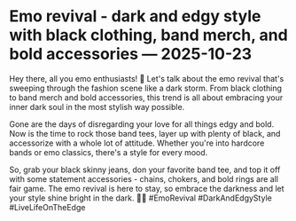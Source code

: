 # Emo revival - dark and edgy style with black clothing, band merch, and bold accessories — 2025-10-23

Hey there, all you emo enthusiasts! 🖤 Let's talk about the emo revival that's sweeping through the fashion scene like a dark storm. From black clothing to band merch and bold accessories, this trend is all about embracing your inner dark soul in the most stylish way possible.

Gone are the days of disregarding your love for all things edgy and bold. Now is the time to rock those band tees, layer up with plenty of black, and accessorize with a whole lot of attitude. Whether you're into hardcore bands or emo classics, there's a style for every mood.

So, grab your black skinny jeans, don your favorite band tee, and top it off with some statement accessories - chains, chokers, and bold rings are all fair game. The emo revival is here to stay, so embrace the darkness and let your style shine bright in the dark. 🖤✨ #EmoRevival #DarkAndEdgyStyle #LiveLifeOnTheEdge